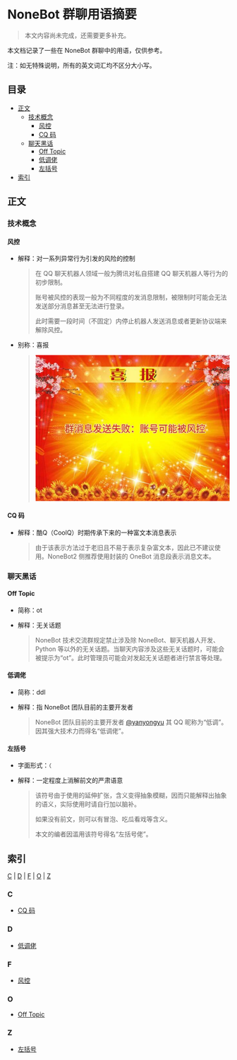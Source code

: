 # NoneBot 群聊用语摘要

> 本文内容尚未完成，还需要更多补充。

本文档记录了一些在 NoneBot 群聊中的用语，仅供参考。

注：如无特殊说明，所有的英文词汇均不区分大小写。

## 目录

- [正文](#正文)
    - [技术概念](#技术概念)
        - [风控](#风控)
        - [CQ 码](#cq-码)
    - [聊天黑话](#聊天黑话)
        - [Off Topic](#off-topic)
        - [低调佬](#低调佬)
        - [左括号](#左括号)
- [索引](#索引)

## 正文

### 技术概念

#### 风控

- 解释：对一系列异常行为引发的风险的控制

    > 在 QQ 聊天机器人领域一般为腾讯对私自搭建 QQ 聊天机器人等行为的初步限制。
    >
    > 账号被风控的表现一般为不同程度的发消息限制，被限制时可能会无法发送部分消息甚至无法进行登录。
    >
    > 此时需要一段时间（不固定）内停止机器人发送消息或者更新协议端来解除风控。

- 别称：喜报

    > ![喜报.jpg](/static/image/1261573193265410.jpg)

#### CQ 码

- 解释：酷Q（CoolQ）时期传承下来的一种富文本消息表示

    > 由于该表示方法过于老旧且不易于表示复杂富文本，因此已不建议使用。NoneBot2 侧推荐使用封装的 OneBot 消息段表示消息文本。

### 聊天黑话

#### Off Topic

- 简称：ot

- 解释：无关话题

    > NoneBot 技术交流群规定禁止涉及除 NoneBot、聊天机器人开发、Python 等以外的无关话题。当聊天内容涉及这些无关话题时，可能会被提示为“ot”。此时管理员可能会对发起无关话题者进行禁言等处理。

#### 低调佬

- 简称：ddl

- 解释：指 NoneBot 团队目前的主要开发者

    > NoneBot 团队目前的主要开发者 [@yanyongyu](https://github.com/yanyongyu) 其 QQ 昵称为“低调”。因其强大技术力而得名“低调佬”。

#### 左括号

- 字面形式：`（`

- 解释：一定程度上消解前文的严肃语意

    > 该符号由于使用的延伸扩张，含义变得抽象模糊，因而只能解释出抽象的语义，实际使用时请自行加以脑补。
    >
    > 如果没有前文，则可以有冒泡、吃瓜看戏等含义。
    >
    > 本文的编者因滥用该符号得名“左括号佬”。

## 索引

[C](#c) | [D](#d) | [F](#f) | [O](#o) | [Z](#z)

### C

- [CQ 码](#cq-码)

### D

- [低调佬](#低调佬)

### F

- [风控](#风控)

### O

- [Off Topic](#off-topic)

### Z

- [左括号](#左括号)
